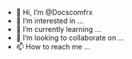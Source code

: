 - 👋 Hi, I’m @Docscomfrx
- 👀 I’m interested in ...
- 🌱 I’m currently learning ...
- 💞️ I’m looking to collaborate on ...
- 📫 How to reach me ...

<!---
Docscomfrx/Docscomfrx is a ✨ special ✨ repository because its `README.md` (this file) appears on your GitHub profile.
You can click the Preview link to take a look at your changes.
--->
